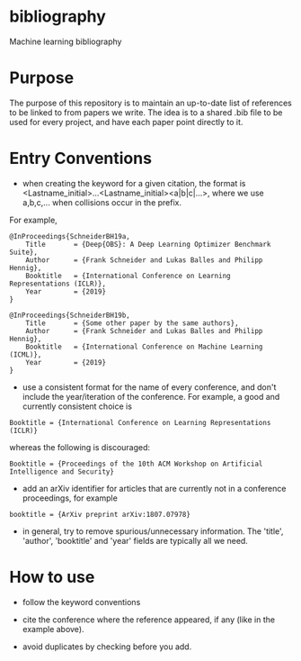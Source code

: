 # bibliography
Machine learning bibliography

Purpose
=======

The purpose of this repository is to maintain an up-to-date list of references
to be linked to from papers we write. The idea is to a shared .bib file to be
used for every project, and have each paper point directly to it. 

Entry Conventions
=================

- when creating the keyword for a given citation, the format is 
<Lastname><Lastname_initial>...<Lastname_initial><YY><a|b|c|...>, where we use
a,b,c,... when collisions occur in the prefix.

For example,
~~~~
@InProceedings{SchneiderBH19a,
	Title		= {Deep{OBS}: A Deep Learning Optimizer Benchmark Suite},
	Author		= {Frank Schneider and Lukas Balles and Philipp Hennig},
	Booktitle	= {International Conference on Learning Representations (ICLR)},
	Year		= {2019}
}

@InProceedings{SchneiderBH19b,
	Title		= {Some other paper by the same authors},
	Author		= {Frank Schneider and Lukas Balles and Philipp Hennig},
	Booktitle	= {International Conference on Machine Learning (ICML)},
	Year		= {2019}
}
~~~~

- use a consistent format for the name of every conference, and don't include
  the year/iteration of the conference. For example, a good and currently
  consistent choice is 
~~~~
Booktitle = {International Conference on Learning Representations (ICLR)}
~~~~
whereas the following is discouraged:
~~~~
Booktitle = {Proceedings of the 10th ACM Workshop on Artificial Intelligence and Security}
~~~~

- add an arXiv identifier for articles that are currently not in a conference
  proceedings, for example 
~~~~
booktitle = {ArXiv preprint arXiv:1807.07978}
~~~~

- in general, try to remove spurious/unnecessary information. The 'title',
  'author', 'booktitle' and 'year' fields are typically all we need.

How to use
==========

- follow the keyword conventions

- cite the conference where the reference appeared, if any (like in the
  example above).

- avoid duplicates by checking before you add.
